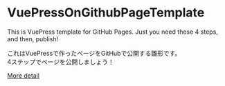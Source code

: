 
# VuePressOnGithubPageTemplate

This is VuePress template for GitHub Pages.
Just you need these 4 steps, and then, publish!

これはVuePressで作ったページをGitHubで公開する雛形です。  
4ステップでページを公開しましょう！

[More detail](https://fruitriin.github.io/VuePressOnGithubPageTemplate/)

